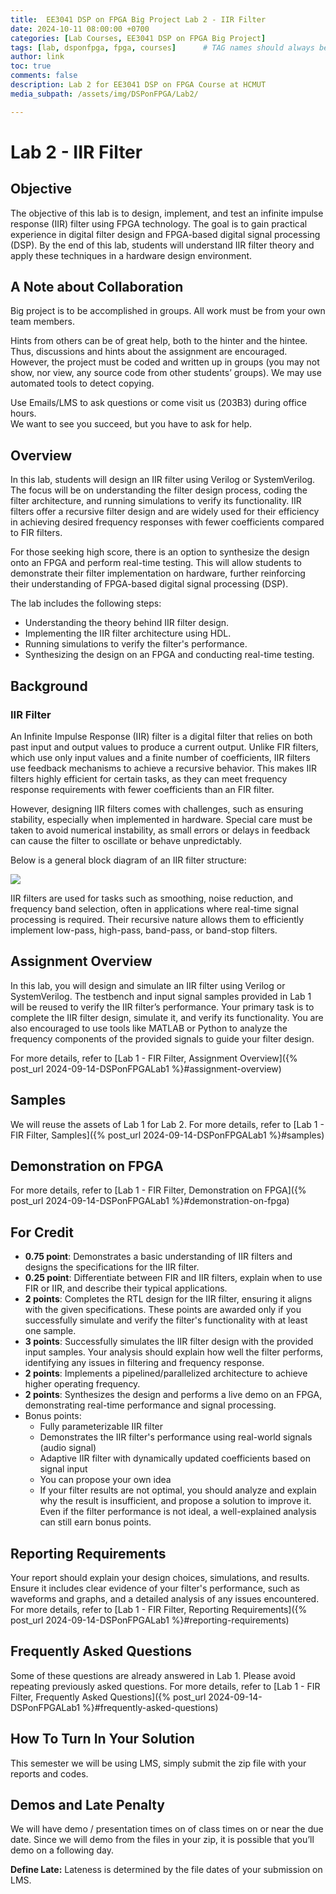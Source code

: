 ```yaml
---
title:  EE3041 DSP on FPGA Big Project Lab 2 - IIR Filter
date: 2024-10-11 08:00:00 +0700
categories: [Lab Courses, EE3041 DSP on FPGA Big Project]
tags: [lab, dsponfpga, fpga, courses]      # TAG names should always be lowercase
author: link
toc: true
comments: false
description: Lab 2 for EE3041 DSP on FPGA Course at HCMUT
media_subpath: /assets/img/DSPonFPGA/Lab2/

---
```


# Lab 2 - IIR Filter

## Objective

The objective of this lab is to design, implement, and test an infinite impulse response (IIR) filter using FPGA technology. The goal is to gain practical experience in digital filter design and FPGA-based digital signal processing (DSP). By the end of this lab, students will understand IIR filter theory and apply these techniques in a hardware design environment.

## A Note about Collaboration

Big project is to be accomplished in groups. All work must be from your own team members.

Hints from others can be of great help, both to the hinter and the hintee.  
Thus, discussions and hints about the assignment are encouraged. However, the project must be coded and written up in groups (you may not show, nor view, any source code from other students’ groups). We may use automated tools to detect copying.

Use Emails/LMS to ask questions or come visit us (203B3) during office hours.  
We want to see you succeed, but you have to ask for help.

## Overview

In this lab, students will design an IIR filter using Verilog or SystemVerilog. The focus will be on understanding the filter design process, coding the filter architecture, and running simulations to verify its functionality. IIR filters offer a recursive filter design and are widely used for their efficiency in achieving desired frequency responses with fewer coefficients compared to FIR filters.

For those seeking high score, there is an option to synthesize the design onto an FPGA and perform real-time testing. This will allow students to demonstrate their filter implementation on hardware, further reinforcing their understanding of FPGA-based digital signal processing (DSP).

The lab includes the following steps:

- Understanding the theory behind IIR filter design.
- Implementing the IIR filter architecture using HDL.
- Running simulations to verify the filter's performance.
- Synthesizing the design on an FPGA and conducting real-time testing.

## Background

### IIR Filter

An Infinite Impulse Response (IIR) filter is a digital filter that relies on both past input and output values to produce a current output. Unlike FIR filters, which use only input values and a finite number of coefficients, IIR filters use feedback mechanisms to achieve a recursive behavior. This makes IIR filters highly efficient for certain tasks, as they can meet frequency response requirements with fewer coefficients than an FIR filter.

However, designing IIR filters comes with challenges, such as ensuring stability, especially when implemented in hardware. Special care must be taken to avoid numerical instability, as small errors or delays in feedback can cause the filter to oscillate or behave unpredictably.

Below is a general block diagram of an IIR filter structure:

![](iir.png)

IIR filters are used for tasks such as smoothing, noise reduction, and frequency band selection, often in applications where real-time signal processing is required. Their recursive nature allows them to efficiently implement low-pass, high-pass, band-pass, or band-stop filters.

## Assignment Overview

In this lab, you will design and simulate an IIR filter using Verilog or SystemVerilog. The testbench and input signal samples provided in Lab 1 will be reused to verify the IIR filter’s performance. Your primary task is to complete the IIR filter design, simulate it, and verify its functionality. You are also encouraged to use tools like MATLAB or Python to analyze the frequency components of the provided signals to guide your filter design.

For more details, refer to [Lab 1 - FIR Filter, Assignment Overview]({% post_url 2024-09-14-DSPonFPGALab1 %}#assignment-overview)

## Samples

We will reuse the assets of Lab 1 for Lab 2. For more details, refer to [Lab 1 - FIR Filter, Samples]({% post_url 2024-09-14-DSPonFPGALab1 %}#samples)

## Demonstration on FPGA

For more details, refer to [Lab 1 - FIR Filter, Demonstration on FPGA]({% post_url 2024-09-14-DSPonFPGALab1 %}#demonstration-on-fpga)

## For Credit

- **0.75 point**: Demonstrates a basic understanding of IIR filters and designs the specifications for the IIR filter.
- **0.25 point**: Differentiate between FIR and IIR filters, explain when to use FIR or IIR, and describe their typical applications.
- **2 points**: Completes the RTL design for the IIR filter, ensuring it aligns with the given specifications. These points are awarded only if you successfully simulate and verify the filter's functionality with at least one sample.
- **3 points**: Successfully simulates the IIR filter design with the provided input samples. Your analysis should explain how well the filter performs, identifying any issues in filtering and frequency response.
- **2 points**: Implements a pipelined/parallelized architecture to achieve higher operating frequency.
- **2 points**: Synthesizes the design and performs a live demo on an FPGA, demonstrating real-time performance and signal processing.
- Bonus points:
	- Fully parameterizable IIR filter
	- Demonstrates the IIR filter's performance using real-world signals (audio signal)
	- Adaptive IIR filter with dynamically updated coefficients based on signal input
	- You can propose your own idea
	- If your filter results are not optimal, you should analyze and explain why the result is insufficient, and propose a solution to improve it. Even if the filter performance is not ideal, a well-explained analysis can still earn bonus points.

## Reporting Requirements

Your report should explain your design choices, simulations, and results. Ensure it includes clear evidence of your filter's performance, such as waveforms and graphs, and a detailed analysis of any issues encountered. For more details, refer to [Lab 1 - FIR Filter, Reporting Requirements]({% post_url 2024-09-14-DSPonFPGALab1 %}#reporting-requirements)

## Frequently Asked Questions
Some of these questions are already answered in Lab 1. Please avoid repeating previously asked questions. For more details, refer to [Lab 1 - FIR Filter, Frequently Asked Questions]({% post_url 2024-09-14-DSPonFPGALab1 %}#frequently-asked-questions)

## How To Turn In Your Solution

This semester we will be using LMS, simply submit the zip file with your reports and codes.

## Demos and Late Penalty

We will have demo / presentation times on of class times on or near the due date. Since we will demo from the files in your zip, it is possible that you’ll demo on a following day.

**Define Late:** Lateness is determined by the file dates of your submission on LMS.